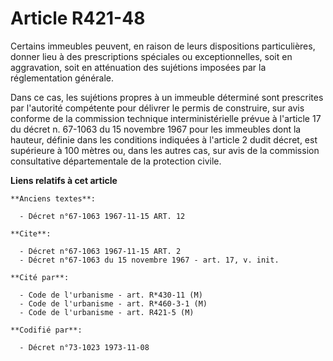 # Article R421-48

Certains immeubles peuvent, en raison de leurs dispositions particulières, donner lieu à des prescriptions spéciales ou
exceptionnelles, soit en aggravation, soit en atténuation des sujétions imposées par la réglementation générale.

Dans ce cas, les sujétions propres à un immeuble déterminé sont prescrites par l'autorité compétente pour délivrer le permis
de construire, sur avis conforme de la commission technique interministérielle prévue à l'article 17 du décret n. 67-1063 du
15 novembre 1967 pour les immeubles dont la hauteur, définie dans les conditions indiquées à l'article 2 dudit décret, est
supérieure à 100 mètres ou, dans les autres cas, sur avis de la commission consultative départementale de la protection
civile.

**Liens relatifs à cet article**

	**Anciens textes**:

	  - Décret n°67-1063 1967-11-15 ART. 12

	**Cite**:

	  - Décret n°67-1063 1967-11-15 ART. 2
	  - Décret n°67-1063 du 15 novembre 1967 - art. 17, v. init.

	**Cité par**:

	  - Code de l'urbanisme - art. R*430-11 (M)
	  - Code de l'urbanisme - art. R*460-3-1 (M)
	  - Code de l'urbanisme - art. R421-5 (M)

	**Codifié par**:

	  - Décret n°73-1023 1973-11-08
